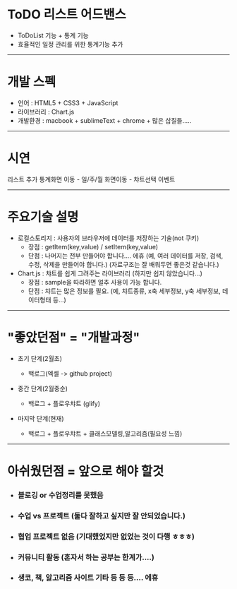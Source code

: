 # ToDO 리스트 어드밴스

 - ToDoList 기능 + 통계 기능
 - 효율적인 일정 관리를 위한 통계기능 추가

---

# 개발 스펙
 - 언어 : HTML5 + CSS3 + JavaScript
 - 라이브러리 : Chart.js
 - 개발환경 : macbook + sublimeText + chrome + 많은 삽질들.....


---

# 시연
 리스트 추가
 통계화면 이동 - 일/주/월 화면이동 - 챠트선택 이벤트

---

# 주요기술 설명
 - 로컬스토리지 : 사용자의 브라우저에 데이터를 저장하는 기술(not 쿠키)
   - 장점 : getItem(key,value) / setItem(key,value)
   - 단점 : 나머지는 전부 만들어야 합니다.... 에휴 
           (예, 여러 데이터를 저장, 검색, 수정, 삭제을 만들어야 합니다.)
           (자료구조는 잘 배워두면 좋은것 같습니다.)
 - Chart.js : 챠트를 쉽게 그려주는 라이브러리 (하지만 쉽지 않았습니다...)
   - 장점 : sample을 따라하면 얼추 사용이 가능 합니다.
   - 단점 : 챠트는 많은 정보를 필요. 
          (예, 챠트종류, x축 세부정보, y축 세부정보, 데이터형태 등...) 

---

# "좋았던점" =  "개발과정"
 - 초기 단계(2월초)
   - 백로그(엑셀 -> github project)
   
 - 중간 단계(2월중순)
   - 백로그 + 플로우챠트 (glify)
   
 - 마지막 단계(현재)
   - 백로그 + 플로우챠트 + 클래스모델링,알고리즘(필요성 느낌)

---

# 아쉬웠던점 = 앞으로 해야 할것 
 - ### 블로깅 or 수업정리를 못했음
 - ### 수업 vs 프로젝트 (둘다 잘하고 싶지만 잘 안되었습니다.) 
 - ### 협업 프로젝트 없음 (기대했었지만 없었는 것이 다행 ㅎㅎㅎ)
 - ### 커뮤니티 활동 (혼자서 하는 공부는 한계가....)
 - ### 생코, 책, 알고리즘 사이트 기타 등 등 등.... 에휴